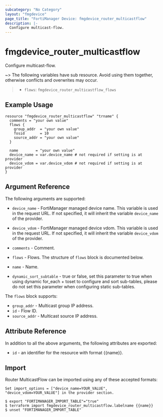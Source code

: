 ```yaml
---
subcategory: "No Category"
layout: "fmgdevice"
page_title: "FortiManager Device: fmgdevice_router_multicastflow"
description: |-
  Configure multicast-flow.
---
```


# fmgdevice_router_multicastflow
Configure multicast-flow.

~> The following variables have sub resource. Avoid using them together, otherwise conflicts and overwrites may occur.
>- `flows`: `fmgdevice_router_multicastflow_flows`



## Example Usage

```hcl
resource "fmgdevice_router_multicastflow" "trname" {
  comments = "your own value"
  flows {
    group_addr  = "your own value"
    fosid       = 10
    source_addr = "your own value"
  }

  name        = "your own value"
  device_name = var.device_name # not required if setting is at provider
  device_vdom = var.device_vdom # not required if setting is at provider
}
```

## Argument Reference


The following arguments are supported:

* `device_name` - FortiManager managed device name. This variable is used in the request URL. If not specified, it will inherit the variable `device_name` of the provider.
* `device_vdom` - FortiManager managed device vdom. This variable is used in the request URL. If not specified, it will inherit the variable `device_vdom` of the provider.

* `comments` - Comment.
* `flows` - Flows. The structure of `flows` block is documented below.
* `name` - Name.
* `dynamic_sort_subtable` - true or false, set this parameter to true when using dynamic for_each + toset to configure and sort sub-tables, please do not set this parameter when configuring static sub-tables.

The `flows` block supports:

* `group_addr` - Multicast group IP address.
* `id` - Flow ID.
* `source_addr` - Multicast source IP address.


## Attribute Reference

In addition to all the above arguments, the following attributes are exported:
* `id` - an identifier for the resource with format {{name}}.

## Import

Router MulticastFlow can be imported using any of these accepted formats:
```
Set import_options = ["device_name=YOUR_VALUE", "device_vdom=YOUR_VALUE"] in the provider section.

$ export "FORTIMANAGER_IMPORT_TABLE"="true"
$ terraform import fmgdevice_router_multicastflow.labelname {{name}}
$ unset "FORTIMANAGER_IMPORT_TABLE"
```


